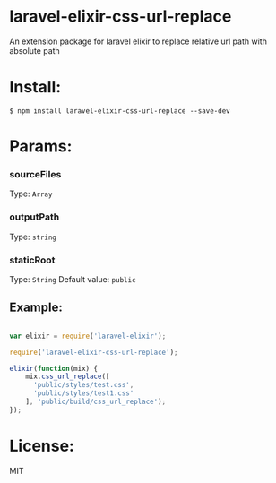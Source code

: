# laravel-elixir-css-url-replace

An extension package for laravel elixir to replace relative url path with absolute path

# Install:

```shell
$ npm install laravel-elixir-css-url-replace --save-dev
```

# Params:

### sourceFiles
Type: `Array`

### outputPath
Type: `string`

### staticRoot
Type: `String`
Default value: `public`

## Example:

```javascript

var elixir = require('laravel-elixir');

require('laravel-elixir-css-url-replace');

elixir(function(mix) {
    mix.css_url_replace([
      'public/styles/test.css',
      'public/styles/test1.css'
    ], 'public/build/css_url_replace');
});


```

# License:

MIT